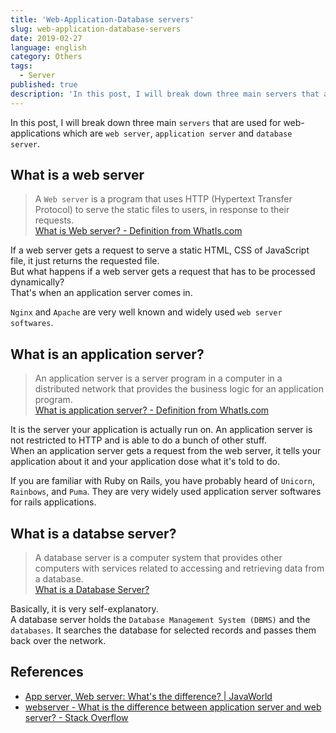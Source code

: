 ```yaml
---
title: 'Web-Application-Database servers'
slug: web-application-database-servers
date: 2019-02-27
language: english
category: Others
tags:
  - Server
published: true
description: 'In this post, I will break down three main servers that are used for web-applications which are web server, application server and database server.'
---
```


In this post, I will break down three main `servers` that are used for web-applications which are `web server`, `application server` and `database server`.

## What is a web server

> A `Web server` is a program that uses HTTP (Hypertext Transfer Protocol) to serve the static files to users, in response to their requests.  
> [What is Web server? - Definition from WhatIs.com](https://whatis.techtarget.com/definition/Web-server)

If a web server gets a request to serve a static HTML, CSS of JavaScript file, it just returns the requested file.  
But what happens if a web server gets a request that has to be processed dynamically?  
That's when an application server comes in.

`Nginx` and `Apache` are very well known and widely used `web server softwares`.

## What is an application server?

> An application server is a server program in a computer in a distributed network that provides the business logic for an application program.  
> [What is application server? - Definition from WhatIs.com](https://searchsqlserver.techtarget.com/definition/application-server)

It is the server your application is actually run on. An application server is not restricted to HTTP and is able to do a bunch of other stuff.  
When an application server gets a request from the web server, it tells your application about it and your application dose what it's told to do.

If you are familiar with Ruby on Rails, you have probably heard of `Unicorn`, `Rainbows`, and `Puma`. They are very widely used application server softwares for rails applications.

## What is a databse server?

> A database server is a computer system that provides other computers with services related to accessing and retrieving data from a database.  
> [What is a Database Server?](https://www.computerhope.com/jargon/d/database-server.htm)

Basically, it is very self-explanatory.  
A database server holds the `Database Management System (DBMS)` and the `databases`. It searches the database for selected records and passes them back over the network.

## References

- [App server, Web server: What's the difference? \| JavaWorld](https://www.javaworld.com/article/2077354/app-server-web-server-what-s-the-difference.html)
- [webserver - What is the difference between application server and web server? - Stack Overflow](https://stackoverflow.com/questions/936197/what-is-the-difference-between-application-server-and-web-server)
